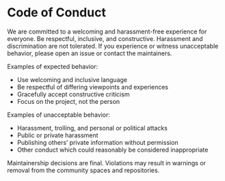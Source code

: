 # Code of Conduct

We are committed to a welcoming and harassment-free experience for everyone.
Be respectful, inclusive, and constructive. Harassment and discrimination are
not tolerated. If you experience or witness unacceptable behavior, please
open an issue or contact the maintainers.

Examples of expected behavior:
- Use welcoming and inclusive language
- Be respectful of differing viewpoints and experiences
- Gracefully accept constructive criticism
- Focus on the project, not the person

Examples of unacceptable behavior:
- Harassment, trolling, and personal or political attacks
- Public or private harassment
- Publishing others’ private information without permission
- Other conduct which could reasonably be considered inappropriate

Maintainership decisions are final. Violations may result in warnings or removal
from the community spaces and repositories.
